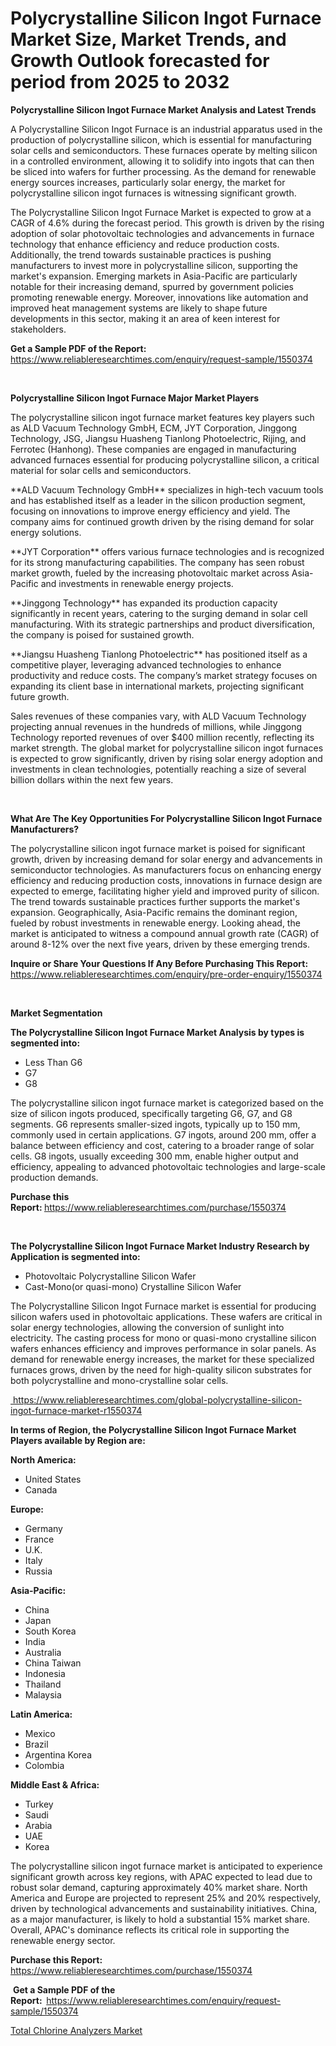 <p><h1>Polycrystalline Silicon Ingot Furnace Market Size, Market Trends, and Growth Outlook forecasted for period from 2025 to 2032</h1></p><p><strong>Polycrystalline Silicon Ingot Furnace Market Analysis and Latest Trends</strong></p>
<p><p>A Polycrystalline Silicon Ingot Furnace is an industrial apparatus used in the production of polycrystalline silicon, which is essential for manufacturing solar cells and semiconductors. These furnaces operate by melting silicon in a controlled environment, allowing it to solidify into ingots that can then be sliced into wafers for further processing. As the demand for renewable energy sources increases, particularly solar energy, the market for polycrystalline silicon ingot furnaces is witnessing significant growth.</p><p>The Polycrystalline Silicon Ingot Furnace Market is expected to grow at a CAGR of 4.6% during the forecast period. This growth is driven by the rising adoption of solar photovoltaic technologies and advancements in furnace technology that enhance efficiency and reduce production costs. Additionally, the trend towards sustainable practices is pushing manufacturers to invest more in polycrystalline silicon, supporting the market's expansion. Emerging markets in Asia-Pacific are particularly notable for their increasing demand, spurred by government policies promoting renewable energy. Moreover, innovations like automation and improved heat management systems are likely to shape future developments in this sector, making it an area of keen interest for stakeholders.</p></p>
<p><strong>Get a Sample PDF of the Report:&nbsp;</strong> <a href="https://www.reliableresearchtimes.com/enquiry/request-sample/1550374?utm_campaign=3004&utm_medium=2&utm_source=Github&utm_content=ia&utm_term=11042025&utm_id=polycrystalline-silicon-ingot-furnace">https://www.reliableresearchtimes.com/enquiry/request-sample/1550374</a></p>
<p>&nbsp;</p>
<p><strong>Polycrystalline Silicon Ingot Furnace Major Market Players</strong></p>
<p><p>The polycrystalline silicon ingot furnace market features key players such as ALD Vacuum Technology GmbH, ECM, JYT Corporation, Jinggong Technology, JSG, Jiangsu Huasheng Tianlong Photoelectric, Rijing, and Ferrotec (Hanhong). These companies are engaged in manufacturing advanced furnaces essential for producing polycrystalline silicon, a critical material for solar cells and semiconductors.</p><p>**ALD Vacuum Technology GmbH** specializes in high-tech vacuum tools and has established itself as a leader in the silicon production segment, focusing on innovations to improve energy efficiency and yield. The company aims for continued growth driven by the rising demand for solar energy solutions.</p><p>**JYT Corporation** offers various furnace technologies and is recognized for its strong manufacturing capabilities. The company has seen robust market growth, fueled by the increasing photovoltaic market across Asia-Pacific and investments in renewable energy projects.</p><p>**Jinggong Technology** has expanded its production capacity significantly in recent years, catering to the surging demand in solar cell manufacturing. With its strategic partnerships and product diversification, the company is poised for sustained growth.</p><p>**Jiangsu Huasheng Tianlong Photoelectric** has positioned itself as a competitive player, leveraging advanced technologies to enhance productivity and reduce costs. The company’s market strategy focuses on expanding its client base in international markets, projecting significant future growth.</p><p>Sales revenues of these companies vary, with ALD Vacuum Technology projecting annual revenues in the hundreds of millions, while Jinggong Technology reported revenues of over $400 million recently, reflecting its market strength. The global market for polycrystalline silicon ingot furnaces is expected to grow significantly, driven by rising solar energy adoption and investments in clean technologies, potentially reaching a size of several billion dollars within the next few years.</p></p>
<p>&nbsp;</p>
<p><strong>What Are The Key Opportunities For Polycrystalline Silicon Ingot Furnace Manufacturers?</strong></p>
<p><p>The polycrystalline silicon ingot furnace market is poised for significant growth, driven by increasing demand for solar energy and advancements in semiconductor technologies. As manufacturers focus on enhancing energy efficiency and reducing production costs, innovations in furnace design are expected to emerge, facilitating higher yield and improved purity of silicon. The trend towards sustainable practices further supports the market's expansion. Geographically, Asia-Pacific remains the dominant region, fueled by robust investments in renewable energy. Looking ahead, the market is anticipated to witness a compound annual growth rate (CAGR) of around 8-12% over the next five years, driven by these emerging trends.</p></p>
<p><strong>Inquire or Share Your Questions If Any Before Purchasing This Report:</strong> <a href="https://www.reliableresearchtimes.com/enquiry/pre-order-enquiry/1550374?utm_campaign=3004&utm_medium=2&utm_source=Github&utm_content=ia&utm_term=11042025&utm_id=polycrystalline-silicon-ingot-furnace">https://www.reliableresearchtimes.com/enquiry/pre-order-enquiry/1550374</a></p>
<p>&nbsp;</p>
<p><strong>Market Segmentation</strong></p>
<p><strong>The Polycrystalline Silicon Ingot Furnace Market Analysis by types is segmented into:</strong></p>
<p><ul><li>Less Than G6</li><li>G7</li><li>G8</li></ul></p>
<p><p>The polycrystalline silicon ingot furnace market is categorized based on the size of silicon ingots produced, specifically targeting G6, G7, and G8 segments. G6 represents smaller-sized ingots, typically up to 150 mm, commonly used in certain applications. G7 ingots, around 200 mm, offer a balance between efficiency and cost, catering to a broader range of solar cells. G8 ingots, usually exceeding 300 mm, enable higher output and efficiency, appealing to advanced photovoltaic technologies and large-scale production demands.</p></p>
<p><strong>Purchase this Report:&nbsp;</strong><a href="https://www.reliableresearchtimes.com/purchase/1550374?utm_campaign=3004&utm_medium=2&utm_source=Github&utm_content=ia&utm_term=11042025&utm_id=polycrystalline-silicon-ingot-furnace">https://www.reliableresearchtimes.com/purchase/1550374</a></p>
<p>&nbsp;</p>
<p><strong>The Polycrystalline Silicon Ingot Furnace Market Industry Research by Application is segmented into:</strong></p>
<p><ul><li>Photovoltaic Polycrystalline Silicon Wafer</li><li>Cast-Mono(or quasi-mono) Crystalline Silicon Wafer</li></ul></p>
<p><p>The Polycrystalline Silicon Ingot Furnace market is essential for producing silicon wafers used in photovoltaic applications. These wafers are critical in solar energy technologies, allowing the conversion of sunlight into electricity. The casting process for mono or quasi-mono crystalline silicon wafers enhances efficiency and improves performance in solar panels. As demand for renewable energy increases, the market for these specialized furnaces grows, driven by the need for high-quality silicon substrates for both polycrystalline and mono-crystalline solar cells.</p></p>
<p><a href="https://www.reliableresearchtimes.com/global-polycrystalline-silicon-ingot-furnace-market-r1550374?utm_campaign=3004&utm_medium=2&utm_source=Github&utm_content=ia&utm_term=11042025&utm_id=polycrystalline-silicon-ingot-furnace">&nbsp;https://www.reliableresearchtimes.com/global-polycrystalline-silicon-ingot-furnace-market-r1550374</a></p>
<p><strong>In terms of Region, the Polycrystalline Silicon Ingot Furnace Market Players available by Region are:</strong></p>
<p>
    <p> <strong> North America: </strong>
        <ul>
            <li>United States</li>
            <li>Canada</li>
        </ul>
        </p> 
    <p> <strong> Europe: </strong>
        <ul>
            <li>Germany</li>
            <li>France</li>
            <li>U.K.</li>
            <li>Italy</li>
            <li>Russia</li>
        </ul>
        </p> 
    <p> <strong> Asia-Pacific: </strong>
        <ul>
            <li>China</li>
            <li>Japan</li>
            <li>South Korea</li>
            <li>India</li>
            <li>Australia</li>
            <li>China Taiwan</li>
            <li>Indonesia</li>
            <li>Thailand</li>
            <li>Malaysia</li>
        </ul>
        </p> 
    <p> <strong> Latin America: </strong>
        <ul>
            <li>Mexico</li>
            <li>Brazil</li>
            <li>Argentina Korea</li>
            <li>Colombia</li>
        </ul>
        </p> 
    <p> <strong> Middle East & Africa: </strong>
        <ul>
            <li>Turkey</li>
            <li>Saudi</li>
            <li>Arabia</li>
            <li>UAE</li>
            <li>Korea</li>
        </ul>
    </p>
    </p>
<p><p>The polycrystalline silicon ingot furnace market is anticipated to experience significant growth across key regions, with APAC expected to lead due to robust solar demand, capturing approximately 40% market share. North America and Europe are projected to represent 25% and 20% respectively, driven by technological advancements and sustainability initiatives. China, as a major manufacturer, is likely to hold a substantial 15% market share. Overall, APAC's dominance reflects its critical role in supporting the renewable energy sector.</p></p>
<p><strong>Purchase this Report: </strong><a href="https://www.reliableresearchtimes.com/purchase/1550374?utm_campaign=3004&utm_medium=2&utm_source=Github&utm_content=ia&utm_term=11042025&utm_id=polycrystalline-silicon-ingot-furnace">https://www.reliableresearchtimes.com/purchase/1550374</a></p>
<p>&nbsp;<strong>Get a Sample PDF of the Report:&nbsp;&nbsp;</strong><a href="https://www.reliableresearchtimes.com/enquiry/request-sample/1550374?utm_campaign=3004&utm_medium=2&utm_source=Github&utm_content=ia&utm_term=11042025&utm_id=polycrystalline-silicon-ingot-furnace">https://www.reliableresearchtimes.com/enquiry/request-sample/1550374</a></p>
<p><strong></strong></p>
<p><p><a href="https://github.com/rubiogruis0p/Market-Research-Report-List-1/blob/main/total-chlorine-analyzers-market.md?utm_campaign=3004&utm_medium=2&utm_source=Github&utm_content=ia&utm_term=11042025&utm_id=polycrystalline-silicon-ingot-furnace">Total Chlorine Analyzers Market</a></p></p>
